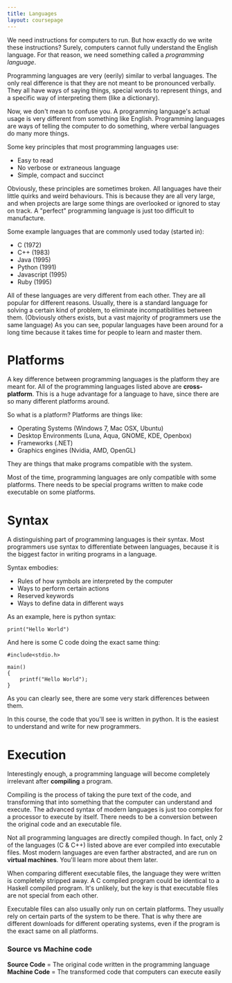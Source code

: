 ```yaml
---
title: Languages
layout: coursepage
---
```


We need instructions for computers to run. But how exactly do we write these instructions? Surely, computers cannot fully understand the English language. For that reason, we need something called a *programming language*.

Programming languages are very (eerily) similar to verbal languages. The only real difference is that they are not meant to be pronounced verbally. They all have ways of saying things, special words to represent things, and a specific way of interpreting them (like a dictionary).

Now, we don't mean to confuse you. A programming language's actual usage is very different from something like English. Programming languages are ways of telling the computer to do something, where verbal languages do many more things.

Some key principles that most programming languages use:

- Easy to read
- No verbose or extraneous language
- Simple, compact and succinct

Obviously, these principles are sometimes broken. All languages have their little quirks and weird behaviours. This is because they are all very large, and when projects are large some things are overlooked or ignored to stay on track. A "perfect" programming language is just too difficult to manufacture.

Some example languages that are commonly used today (started in):

- C (1972)
- C++ (1983)
- Java (1995)
- Python (1991)
- Javascript (1995)
- Ruby (1995)

All of these languages are very different from each other. They are all popular for different reasons. Usually, there is a standard language for solving a certain kind of problem, to eliminate incompatibilities between them. (Obviously others exists, but a vast majority of programmers use the same language) As you can see, popular languages have been around for a long time because it takes time for people to learn and master them.

# Platforms
A key difference between programming languages is the platform they are meant for. All of the programming languages listed above are **cross-platform**. This is a huge advantage for a language to have, since there are so many different platforms around.

So what is a platform? Platforms are things like:

- Operating Systems (Windows 7, Mac OSX, Ubuntu)
- Desktop Environments (Luna, Aqua, GNOME, KDE, Openbox)
- Frameworks (.NET)
- Graphics engines (Nvidia, AMD, OpenGL)

They are things that make programs compatible with the system.

Most of the time, programming languages are only compatible with some platforms. There needs to be special programs written to make code executable on some platforms.

# Syntax
A distinguishing part of programming languages is their syntax. Most programmers use syntax to differentiate between languages, because it is the biggest factor in writing programs in a language.

Syntax embodies:

- Rules of how symbols are interpreted by the computer
- Ways to perform certain actions
- Reserved keywords
- Ways to define data in different ways

As an example, here is python syntax:

    print("Hello World")
        
And here is some C code doing the exact same thing:

    #include<stdio.h>

    main()
    {
        printf("Hello World");
    }
    
As you can clearly see, there are some very stark differences between them.

In this course, the code that you'll see is written in python. It is the easiest to understand and write for new programmers.

# Execution
Interestingly enough, a programming language will become completely irrelevant after **compiling** a program.

Compiling is the process of taking the pure text of the code, and transforming that into something that the computer can understand and execute. The advanced syntax of modern languages is just too complex for a processor to execute by itself. There needs to be a conversion between the original code and an executable file.

Not all programming languages are directly compiled though. In fact, only 2 of the languages (C & C++) listed above are ever compiled into executable files. Most modern languages are even farther abstracted, and are run on **virtual machines**. You'll learn more about them later.

When comparing different executable files, the language they were written is completely stripped away. A C compiled program could be identical to a Haskell compiled program. It's unlikely, but the key is that executable files are not special from each other.

Executable files can also usually only run on certain platforms. They usually rely on certain parts of the system to be there. That is why there are different downloads for different operating systems, even if the program is the exact same on all platforms.

### Source vs Machine code

**Source Code** = The original code written in the programming language
**Machine Code** = The transformed code that computers can execute easily
